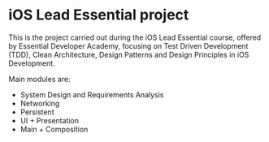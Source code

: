 # iOS Lead Essential project 

This is the project carried out during the iOS Lead Essential course, offered by Essential Developer Academy, focusing on Test Driven Development (TDD), Clean Architecture, Design Patterns and Design Principles in iOS Development.

Main modules are:
- System Design and Requirements Analysis
- Networking
- Persistent
- UI + Presentation
- Main + Composition